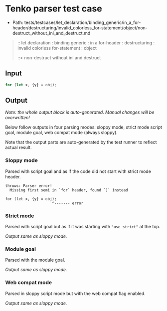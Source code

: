 # Tenko parser test case

- Path: tests/testcases/let_declaration/binding_generic/in_a_for-header/destructuring/invalid_colorless_for-statement/object/non-destruct_without_ini_and_destruct.md

> :: let declaration : binding generic : in a for-header : destructuring : invalid colorless for-statement : object
>
> ::> non-destruct without ini and destruct

## Input

`````js
for (let x, {y} = obj);
`````

## Output

_Note: the whole output block is auto-generated. Manual changes will be overwritten!_

Below follow outputs in four parsing modes: sloppy mode, strict mode script goal, module goal, web compat mode (always sloppy).

Note that the output parts are auto-generated by the test runner to reflect actual result.

### Sloppy mode

Parsed with script goal and as if the code did not start with strict mode header.

`````
throws: Parser error!
  Missing first semi in `for` header, found `)` instead

for (let x, {y} = obj);
                     ^------- error
`````

### Strict mode

Parsed with script goal but as if it was starting with `"use strict"` at the top.

_Output same as sloppy mode._

### Module goal

Parsed with the module goal.

_Output same as sloppy mode._

### Web compat mode

Parsed in sloppy script mode but with the web compat flag enabled.

_Output same as sloppy mode._
